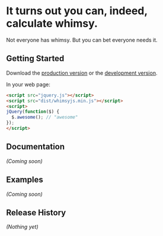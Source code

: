 # It turns out you can, indeed, calculate whimsy.

Not everyone has whimsy. But you can bet everyone needs it.

## Getting Started

Download the [production version][min] or the [development version][max].

[min]: https://raw.github.com/stephenplusplus/jquery-whimsyjs/master/dist/jquery.whimsyjs.min.js
[max]: https://raw.github.com/stephenplusplus/jquery-whimsyjs/master/dist/jquery.whimsyjs.js

In your web page:

```html
<script src="jquery.js"></script>
<script src="dist/whimsyjs.min.js"></script>
<script>
jQuery(function($) {
  $.awesome(); // "awesome"
});
</script>
```

## Documentation
_(Coming soon)_

## Examples
_(Coming soon)_

## Release History
_(Nothing yet)_
